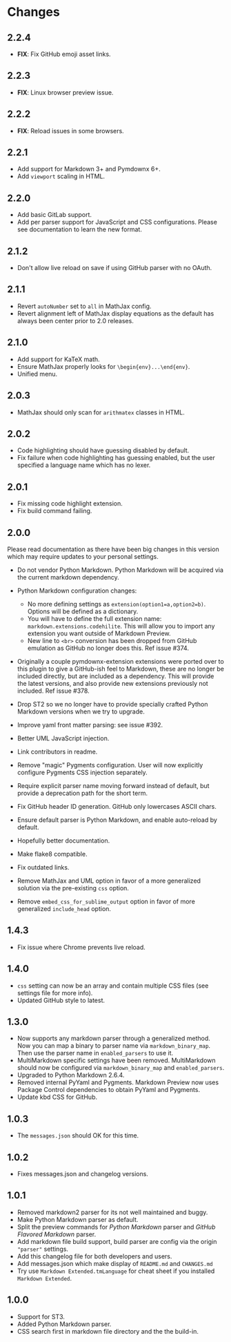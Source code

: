 # Changes

## 2.2.4

- **FIX**: Fix GitHub emoji asset links.

## 2.2.3

- **FIX**: Linux browser preview issue.

## 2.2.2

- **FIX**: Reload issues in some browsers.

## 2.2.1

- Add support for Markdown 3+ and Pymdownx 6+.
- Add `viewport` scaling in HTML.

## 2.2.0

- Add basic GitLab support.
- Add per parser support for JavaScript and CSS configurations. Please see documentation to learn the new format.

## 2.1.2

- Don't allow live reload on save if using GitHub parser with no OAuth.

## 2.1.1

- Revert `autoNumber` set to `all` in MathJax config.
- Revert alignment left of MathJax display equations as the default has always been center prior to 2.0 releases.

## 2.1.0

- Add support for KaTeX math.
- Ensure MathJax properly looks for `\begin{env}...\end{env}`.
- Unified menu.

## 2.0.3

- MathJax should only scan for `arithmatex` classes in HTML.

## 2.0.2

- Code highlighting should have guessing disabled by default.
- Fix failure when code highlighting has guessing enabled, but the user specified a language name which has no lexer.

## 2.0.1

- Fix missing code highlight extension.
- Fix build command failing.

## 2.0.0

Please read documentation as there have been big changes in this version which may require updates to your personal settings.

* Do not vendor Python Markdown. Python Markdown will be acquired via the current markdown dependency.

* Python Markdown configuration changes:

    * No more defining settings as `extension(option1=a,option2=b)`. Options will be defined as a dictionary.
    * You will have to define the full extension name: `markdown.extensions.codehilite`. This will allow you to import any extension you want outside of Markdown Preview.
    * New line to `<br>` conversion has been dropped from GitHub emulation as GitHub no longer does this. Ref issue #374.

* Originally a couple pymdownx-extension extensions were ported over to this plugin to give a GitHub-ish feel to Markdown, these are no longer be included directly, but are included as a dependency. This will provide the latest versions, and also provide new extensions previously not included. Ref issue #378.

* Drop ST2 so we no longer have to provide specially crafted Python Markdown versions when we try to upgrade.

* Improve yaml front matter parsing: see issue #392.

* Better UML JavaScript injection.

* Link contributors in readme.

* Remove "magic" Pygments configuration. User will now explicitly configure Pygments CSS injection separately.

* Require explicit parser name moving forward instead of default, but provide a deprecation path for the short term.

* Fix GitHub header ID generation. GitHub only lowercases ASCII chars.

* Ensure default parser is Python Markdown, and enable auto-reload by default.

* Hopefully better documentation.

* Make flake8 compatible.

* Fix outdated links.

* Remove MathJax and UML option in favor of a more generalized solution via the pre-existing `css` option.

* Remove `embed_css_for_sublime_output` option in favor of more generalized `include_head` option.

## 1.4.3

* Fix issue where Chrome prevents live reload.

## 1.4.0

* `css` setting can now be an array and contain multiple CSS files (see settings file for more info).
* Updated GitHub style to latest.

## 1.3.0

* Now supports any markdown parser through a generalized method.  Now you can map a binary to parser name via `markdown_binary_map`.  Then use the parser name in `enabled_parsers` to use it.
* MultiMarkdown specific settings have been removed.  MultiMarkdown should now be configured via `markdown_binary_map` and `enabled_parsers`.
* Upgraded to Python Markdown 2.6.4.
* Removed internal PyYaml and Pygments.  Markdown Preview now uses Package Control dependencies to obtain PyYaml and Pygments.
* Update kbd CSS for GitHub.

## 1.0.3

* The `messages.json` should OK for this time.

## 1.0.2

* Fixes messages.json and changelog versions.

## 1.0.1

* Removed markdown2 parser for its not well maintained and buggy.
* Make Python Markdown parser as default.
* Split the preview commands for *Python Markdown* parser and *GitHub Flavored Markdown* parser.
* Add markdown file build support, build parser are config via the origin `"parser"` settings.
* Add this changelog file for both developers and users.
* Add messages.json which make display of `README.md` and `CHANGES.md`
* Try use `Markdown Extended.tmLanguage` for cheat sheet if you installed `Markdown Extended`.

## 1.0.0

* Support for ST3.
* Added Python Markdown parser.
* CSS search first in markdown file directory and the the build-in.
